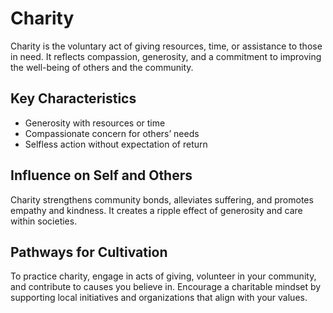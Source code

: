# Charity

Charity is the voluntary act of giving resources, time, or assistance to those in need. It reflects compassion, generosity, and a commitment to improving the well-being of others and the community.

## Key Characteristics

- Generosity with resources or time
- Compassionate concern for others’ needs
- Selfless action without expectation of return

## Influence on Self and Others

Charity strengthens community bonds, alleviates suffering, and promotes empathy and kindness. It creates a ripple effect of generosity and care within societies.

## Pathways for Cultivation

To practice charity, engage in acts of giving, volunteer in your community, and contribute to causes you believe in. Encourage a charitable mindset by supporting local initiatives and organizations that align with your values.
